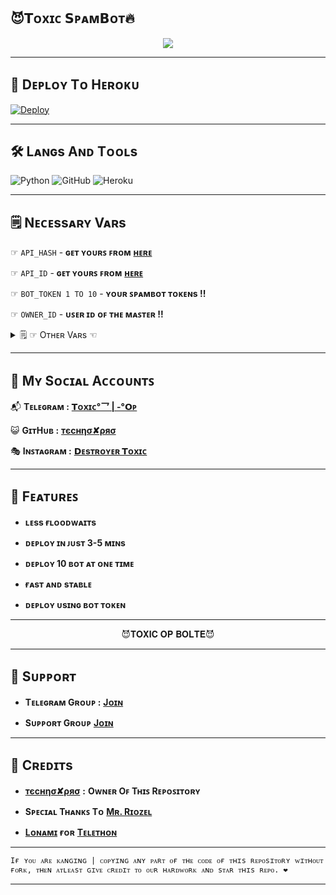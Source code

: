 ## 😈𝗧ᴏxɪᴄ 𝗦ᴘᴀᴍ𝗕ᴏᴛ🔥

<p align="center">
  <img src="https://te.legra.ph/file/1359e3e0470cb8f8daa46.png">
</p>

----------------------

## 🚀 Dᴇᴘʟᴏʏ Tᴏ Hᴇʀᴏᴋᴜ 

[![Deploy](https://www.herokucdn.com/deploy/button.svg)](https://dashboard.heroku.com/new?template=https://github.com/Titan-OP/ToxicxD/blob/Rizoel)

----------------------

## 🛠️ Lᴀɴɢs Aɴᴅ Tᴏᴏʟs

  ![Python](https://img.shields.io/badge/Python-3776AB?style=for-the-badge&logo=python&logoColor=white)
  ![GitHub](https://img.shields.io/badge/GitHub-100000?style=for-the-badge&logo=github&logoColor=white)
  ![Heroku](https://img.shields.io/badge/Heroku-430098?style=for-the-badge&logo=heroku&logoColor=white)

----------------------

## 🗒️ Nᴇᴄᴇssᴀʀʏ Vᴀʀs

☞ `API_HASH` - **ɢᴇᴛ ʏᴏᴜʀꜱ ꜰʀᴏᴍ** [**ʜᴇʀᴇ**](https://my.telegram.org/)<br>

☞ `API_ID` - **ɢᴇᴛ ʏᴏᴜʀꜱ ꜰʀᴏᴍ** [**ʜᴇʀᴇ**](https://my.telegram.org/)<br>

☞ `BOT_TOKEN 1 TO 10` - **ʏᴏᴜʀ ꜱᴘᴀᴍʙᴏᴛ ᴛᴏᴋᴇɴs !!**<br>

☞ `OWNER_ID` - **ᴜꜱᴇʀ ɪᴅ ᴏꜰ ᴛʜᴇ ᴍᴀꜱᴛᴇʀ !!**<br>

<details>
 <summary> 🗒️ ☞ Oᴛʜᴇʀ Vᴀʀs ☜</summary>

⧐ `ALIVE_PIC` - **ᴀʟɪᴠᴇ ᴘɪᴄ ғᴏʀ ᴀʟɪᴠᴇ ᴄᴏᴍᴍᴀɴᴅ !!**<br>

⧐ `CMD_HANDLR` - **ᴄᴏᴍᴍᴀɴᴅ ʜᴀɴᴅʟᴇʀ ғᴏʀ ʙᴏᴛ !!**<br>

⧐ `HEROKU_API_KEY` - **ʏᴏᴜʀ ʜᴇʀᴏᴋᴜ ᴀᴘɪ ᴋᴇʏ.. ʀᴇǫᴜɪʀᴇᴅ ғᴏʀ ᴜᴘᴅᴀᴛɪɴɢ ᴛʜᴇ ʙᴏᴛ !!**<br>

⧐ `HEROKU_APP_NAME` - **ʏᴏᴜʀ ᴀᴘᴘ ɴᴀᴍᴇ.. ʀᴇǫᴜɪʀᴇᴅ ғᴏʀ ᴜᴘᴅᴀᴛɪɴɢ ᴛʜᴇ ʙᴏᴛ !!**<br>

⧐ `SUDO_USER` - **sᴜᴅᴏ ᴜsᴇʀ ɪᴅs... ᴘᴇʀsᴏɴ's ɪᴅ ᴡʜᴏᴍ ʏᴏᴜ ᴡᴀɴᴛ ᴛᴏ ɢɪᴠᴇ ᴛʜᴇ ᴀᴄᴄᴇss ᴏғ ʙᴏᴛ !!**<br>

</details>

----------------------

## 👥 Mʏ Sᴏᴄɪᴀʟ Aᴄᴄᴏᴜɴᴛꜱ

📬 **Tᴇʟᴇɢʀᴀᴍ   :** [**𝗧ᴏxɪᴄ°乛 |⁪⁬⁮⁮⁮⁮ -°𝗢ᴘ**](https://t.me/D35TROY3R_KING) 



😺 **GɪᴛHᴜʙ     :** [**тєcнησ✘ρяσ**](https://GitHub.com/Titan-OP) 



🎭 **Iɴꜱᴛᴀɢʀᴀᴍ  :** [**𝗗ᴇsᴛʀᴏʏᴇʀ 𝗧ᴏxɪᴄ**](https://instagram.com/d35troy3r_king?utm_medium=copy_link) 

----------------------

## 📍 Fᴇᴀᴛᴜʀᴇꜱ

   - **ʟᴇss ғʟᴏᴏᴅᴡᴀɪᴛs**

   - **ᴅᴇᴘʟᴏʏ ɪɴ ᴊᴜsᴛ 3-5 ᴍɪɴs**

  - **ᴅᴇᴘʟᴏʏ 10 ʙᴏᴛ ᴀᴛ ᴏɴᴇ ᴛɪᴍᴇ**

  - **ғᴀsᴛ ᴀɴᴅ sᴛᴀʙʟᴇ**

  - **ᴅᴇᴘʟᴏʏ ᴜsɪɴɢ ʙᴏᴛ ᴛᴏᴋᴇɴ**

----------------------

<p align="center">
😈𝐓𝐎𝐗𝐈𝐂 𝐎𝐏 𝐁𝐎𝐋𝐓𝐄😈
</p>

----------------------
  
## 👮 Sᴜᴘᴘᴏʀᴛ

  - **Tᴇʟᴇɢʀᴀᴍ Gʀᴏᴜᴘ :** [**Jᴏɪɴ**](https://t.me/ChatZonexD)
   
  - **Sᴜᴘᴘᴏʀᴛ Gʀᴏᴜᴘ** [**Jᴏɪɴ**](https://t.me/ToxicSpamOP)

----------------------

## 🎀 Cʀᴇᴅɪᴛs

   -  [**тєcнησ✘ρяσ**](https://GitHub.com/Titan-OP) **:** **Oᴡɴᴇʀ Oꜰ Tʜɪꜱ Rᴇᴘᴏꜱɪᴛᴏʀʏ**

   -  **Sᴘᴇᴄɪᴀʟ Tʜᴀɴᴋꜱ Tᴏ** [**Mʀ. Rɪᴏᴢᴇʟ**](https://github.com/MrRizoel)

  - [**Lᴏɴᴀᴍɪ**](https://github.com/LonamiWebs/) **ғᴏʀ** [**Tᴇʟᴇᴛʜᴏɴ**](https://github.com/LonamiWebs/Telethon)

--------
```
Iғ ʏᴏᴜ ᴀʀᴇ ᴋᴀɴɢɪɴɢ | ᴄᴏᴘʏɪɴɢ ᴀɴʏ ᴘᴀʀᴛ ᴏғ ᴛʜᴇ ᴄᴏᴅᴇ ᴏғ ᴛʜɪs ʀᴇᴘᴏsɪᴛᴏʀʏ ᴡɪᴛʜᴏᴜᴛ ғᴏʀᴋ, ᴛʜᴇɴ ᴀᴛʟᴇᴀsᴛ ɢɪᴠᴇ ᴄʀᴇᴅɪᴛ ᴛᴏ ᴏᴜʀ ʜᴀʀᴅᴡᴏʀᴋ ᴀɴᴅ sᴛᴀʀ ᴛʜɪs ʀᴇᴘᴏ. ❤️

```
--------
